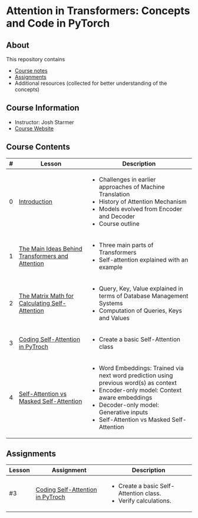 # Attention in Transformers: Concepts and Code in PyTorch

## About

This repository contains

- [Course notes](#course-contents)
- [Assignments](#assignments)
- Additional resources (collected for better understanding of the concepts)

## Course Information

- Instructor: Josh Starmer
- [Course Website](https://www.deeplearning.ai/short-courses/attention-in-transformers-concepts-and-code-in-pytorch/)

## Course Contents

|#|     Lesson  |   Description   |
|-|-------------|-----------------|
|0|[Introduction](./notes/Lesson_0.md)|<ul><li>Challenges in earlier approaches of Machine Translation</li><li>History of Attention Mechanism</li><li>Models evolved from Encoder and Decoder</li><li>Course outline</li></ul>|
|1|[The Main Ideas Behind Transformers and Attention](./notes/Lesson_1.md)|<ul><li>Three main parts of Transformers</li><li>Self-attention explained with an example</li></ul>|
|2|[The Matrix Math for Calculating Self-Attention](./notes/Lesson_2.md)|<ul><li>Query, Key, Value explained in terms of Database Management Systems</li><li>Computation of Queries, Keys and Values</li></ul>|
|3|[Coding Self-Attention in PyTroch](./notes/Lesson_3.md)|<ul><li>Create a basic Self-Attention class</li></ul>|
|4|[Self-Attention vs Masked Self-Attention](./notes/Lesson_4.md)|<ul><li>Word Embeddings: Trained via next word prediction using previous word(s) as context</li><li>Encoder-only model: Context aware embeddings</li><li>Decoder-only model: Generative inputs</li><li>Self-Attention vs Masked Self-Attention</li></ul>|

## Assignments

  |Lesson|         Assignment        |   Description   |
  |-------|---------------------------|-----------------|
  |#3|[Coding Self-Attention in PyTroch](./notes/Lesson_3.md#notebook)|<ul><li>Create a basic Self-Attention class.</li><li>Verify calculations.</li></ul>|
